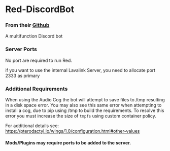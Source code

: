 # Red-DiscordBot
### From their [Github](https://github.com/Cog-Creators/Red-DiscordBot)
A multifunction Discord bot 

### Server Ports
No port are required to run Red.

if you want to use the internal Lavalink Server, you need to allocate port 2333 as primary

### Additional Requirements
When using the Audio Cog the bot will attempt to save files to /tmp resulting in a disk space error.  You may also see this same error when attempting to install a cog, due to pip using /tmp to build the requirements.  To resolve this error you must increase the size of `tmpfs` using custom container policy.

For additional details see: 
https://pterodactyl.io/wings/1.0/configuration.html#other-values

#### Mods/Plugins may require ports to be added to the server.
